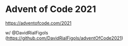 # Advent of Code 2021

https://adventofcode.com/2021 

w/ @DavidRialFigols (https://github.com/DavidRialFigols/adventOfCode2021)
